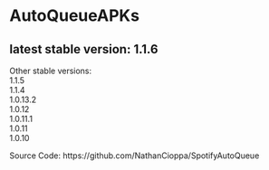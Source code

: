 # AutoQueueAPKs <br>
<h2>latest stable version: 1.1.6</h2>
<p>Other stable versions: <br>
1.1.5 <br>
1.1.4<br>
1.0.13.2 <br>
1.0.12 <br>
1.0.11.1 <br>
1.0.11 <br>
1.0.10

<p>Source Code: <link>https://github.com/NathanCioppa/SpotifyAutoQueue
